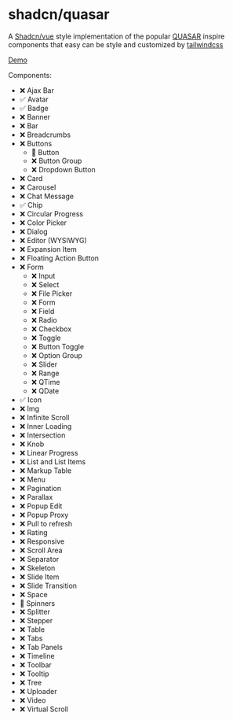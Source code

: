 # shadcn/quasar

A [Shadcn/vue](https://www.shadcn-vue.com/docs/installation/vite) style implementation of the popular [QUASAR](https://quasar.dev/vue-components) inspire components that easy can be style and customized by [tailwindcss](https://tailwindcss.com/)

[Demo](https://silinator.github.io/shadcn-quasar)

Components:

- ❌ Ajax Bar
- ✅ Avatar
- ✅ Badge
- ❌ Banner
- ❌ Bar
- ❌ Breadcrumbs
- ❌ Buttons
  - 🚧 Button
  - ❌ Button Group
  - ❌ Dropdown Button
- ❌ Card
- ❌ Carousel
- ❌ Chat Message
- ✅ Chip
- ❌ Circular Progress
- ❌ Color Picker
- ❌ Dialog
- ❌ Editor (WYSIWYG)
- ❌ Expansion Item
- ❌ Floating Action Button
- ❌ Form
  - ❌ Input
  - ❌ Select
  - ❌ File Picker
  - ❌ Form
  - ❌ Field
  - ❌ Radio
  - ❌ Checkbox
  - ❌ Toggle
  - ❌ Button Toggle
  - ❌ Option Group
  - ❌ Slider
  - ❌ Range
  - ❌ QTime
  - ❌ QDate
- ✅ Icon
- ❌ Img
- ❌ Infinite Scroll
- ❌ Inner Loading
- ❌ Intersection
- ❌ Knob
- ❌ Linear Progress
- ❌ List and List Items
- ❌ Markup Table
- ❌ Menu
- ❌ Pagination
- ❌ Parallax
- ❌ Popup Edit
- ❌ Popup Proxy
- ❌ Pull to refresh
- ❌ Rating
- ❌ Responsive
- ❌ Scroll Area
- ❌ Separator
- ❌ Skeleton
- ❌ Slide Item
- ❌ Slide Transition
- ❌ Space
- 🚧 Spinners
- ❌ Splitter
- ❌ Stepper
- ❌ Table
- ❌ Tabs
- ❌ Tab Panels
- ❌ Timeline
- ❌ Toolbar
- ❌ Tooltip
- ❌ Tree
- ❌ Uploader
- ❌ Video
- ❌ Virtual Scroll
